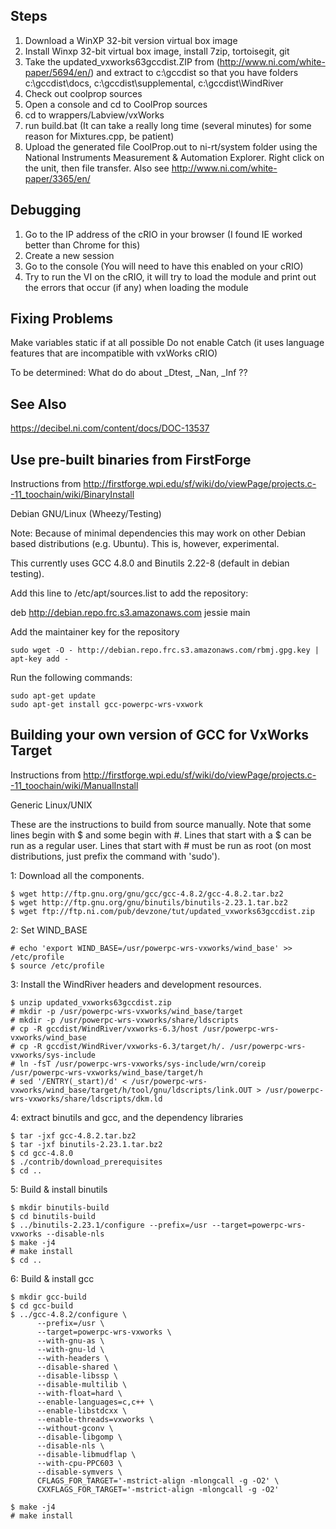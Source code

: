 Steps
-----

1. Download a WinXP 32-bit version virtual box image
2. Install Winxp 32-bit virtual box image, install 7zip, tortoisegit, git
3. Take the updated_vxworks63gccdist.ZIP from (http://www.ni.com/white-paper/5694/en/) and extract to c:\\gccdist so that you have folders c:\\gccdist\\docs, c:\\gccdist\\supplemental, c:\\gccdist\\WindRiver
4. Check out coolprop sources
5. Open a console and cd to CoolProp sources
6. cd to wrappers/Labview/vxWorks
7. run build.bat (It can take a really long time (several minutes) for some reason for Mixtures.cpp, be patient)
8. Upload the generated file CoolProp.out to ni-rt/system folder using the National Instruments Measurement & Automation Explorer.  Right click on the unit, then file transfer. Also see http://www.ni.com/white-paper/3365/en/

Debugging
---------
1. Go to the IP address of the cRIO in your browser (I found IE worked better than Chrome for this)
2. Create a new session
3. Go to the console (You will need to have this enabled on your cRIO)
4. Try to run the VI on the cRIO, it will try to load the module and print out the errors that occur (if any) when loading the module

Fixing Problems
---------------
Make variables static if at all possible
Do not enable Catch (it uses language features that are incompatible with vxWorks cRIO)

To be determined: What do do about _Dtest, _Nan, _Inf ??

See Also
--------
https://decibel.ni.com/content/docs/DOC-13537

Use pre-built binaries from FirstForge
--------------------------------------

Instructions from http://firstforge.wpi.edu/sf/wiki/do/viewPage/projects.c--11_toochain/wiki/BinaryInstall

Debian GNU/Linux (Wheezy/Testing)

Note: Because of minimal dependencies this may work on other Debian based distributions (e.g. Ubuntu). This is, however, experimental.

This currently uses GCC 4.8.0 and Binutils 2.22-8 (default in debian testing).

Add this line to /etc/apt/sources.list to add the repository:

deb http://debian.repo.frc.s3.amazonaws.com jessie main

Add the maintainer key for the repository

    sudo wget -O - http://debian.repo.frc.s3.amazonaws.com/rbmj.gpg.key | apt-key add -

Run the following commands:

    sudo apt-get update
    sudo apt-get install gcc-powerpc-wrs-vxwork


Building your own version of GCC for VxWorks Target
---------------------------------------------------

Instructions from http://firstforge.wpi.edu/sf/wiki/do/viewPage/projects.c--11_toochain/wiki/ManualInstall

Generic Linux/UNIX

These are the instructions to build from source manually. Note that some lines begin with $ and some begin with #. Lines that start with a $ can be run as a regular user. Lines that start with # must be run as root (on most distributions, just prefix the command with 'sudo').

1: Download all the components.

```
$ wget http://ftp.gnu.org/gnu/gcc/gcc-4.8.2/gcc-4.8.2.tar.bz2
$ wget http://ftp.gnu.org/gnu/binutils/binutils-2.23.1.tar.bz2
$ wget ftp://ftp.ni.com/pub/devzone/tut/updated_vxworks63gccdist.zip
```

2: Set WIND_BASE

```
# echo 'export WIND_BASE=/usr/powerpc-wrs-vxworks/wind_base' >> /etc/profile
$ source /etc/profile
```

3: Install the WindRiver headers and development resources.

```
$ unzip updated_vxworks63gccdist.zip
# mkdir -p /usr/powerpc-wrs-vxworks/wind_base/target
# mkdir -p /usr/powerpc-wrs-vxworks/share/ldscripts
# cp -R gccdist/WindRiver/vxworks-6.3/host /usr/powerpc-wrs-vxworks/wind_base
# cp -R gccdist/WindRiver/vxworks-6.3/target/h/. /usr/powerpc-wrs-vxworks/sys-include
# ln -fsT /usr/powerpc-wrs-vxworks/sys-include/wrn/coreip /usr/powerpc-wrs-vxworks/wind_base/target/h
# sed '/ENTRY(_start)/d' < /usr/powerpc-wrs-vxworks/wind_base/target/h/tool/gnu/ldscripts/link.OUT > /usr/powerpc-wrs-vxworks/share/ldscripts/dkm.ld
```

4: extract binutils and gcc, and the dependency libraries

```
$ tar -jxf gcc-4.8.2.tar.bz2
$ tar -jxf binutils-2.23.1.tar.bz2
$ cd gcc-4.8.0
$ ./contrib/download_prerequisites
$ cd ..
```

5: Build & install binutils

```
$ mkdir binutils-build
$ cd binutils-build
$ ../binutils-2.23.1/configure --prefix=/usr --target=powerpc-wrs-vxworks --disable-nls
$ make -j4
# make install
$ cd ..
```

6: Build & install gcc

```
$ mkdir gcc-build
$ cd gcc-build
$ ../gcc-4.8.2/configure \
      --prefix=/usr \
      --target=powerpc-wrs-vxworks \
      --with-gnu-as \
      --with-gnu-ld \
      --with-headers \
      --disable-shared \
      --disable-libssp \
      --disable-multilib \
      --with-float=hard \
      --enable-languages=c,c++ \
      --enable-libstdcxx \
      --enable-threads=vxworks \
      --without-gconv \
      --disable-libgomp \
      --disable-nls \
      --disable-libmudflap \
      --with-cpu-PPC603 \
      --disable-symvers \
      CFLAGS_FOR_TARGET='-mstrict-align -mlongcall -g -O2' \
      CXXFLAGS_FOR_TARGET='-mstrict-align -mlongcall -g -O2'
  
$ make -j4
# make install
```
